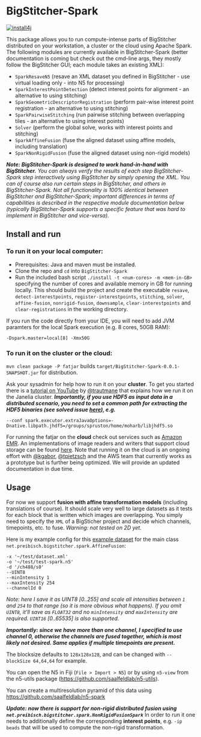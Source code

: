 # BigStitcher-Spark

[![install4j](https://www.ej-technologies.com/images/product_banners/install4j_small.png)](https://www.ej-technologies.com/products/install4j/overview.html)

This package allows you to run compute-intense parts of BigStitcher distributed on your workstation, a cluster or the cloud using Apache Spark. The following modules are currently available in BigStitcher-Spark (better documentation is coming but check out the cmd-line args, they mostly follow the BigStitcher GUI; each module takes an existing XML):

* `SparkResaveN5` (resave an XML dataset you defined in BigStitcher - use virtual loading only - into N5 for processing)
* `SparkInterestPointDetection` (detect interest points for alignment - an alternative to using stitching)
* `SparkGeometricDescriptorRegistration` (perform pair-wise interest point registration - an alternative to using stitching)
* `SparkPairwiseStitching` (run pairwise stitching between overlapping tiles - an alternative to using interest points)
* `Solver` (perform the global solve, works with interest points and stitching)
* `SparkAffineFusion` (fuse the aligned dataset using affine models, including translation)
* `SparkNonRigidFusion` (fuse the aligned dataset using non-rigid models)

***Note: BigStitcher-Spark is designed to work hand-in-hand with BigStitcher.** You can always verify the results of each step BigStitcher-Spark step interactively using BigStitcher by simply opening the XML. You can of course also run certain steps in BigStitcher, and others in BigStitcher-Spark. Not all functionality is 100% identical between BigStitcher and BigStitcher-Spark; important differences in terms of capabilities is described in the respective module documentation below (typically BigStitcher-Spark supports a specific feature that was hard to implement in BigStitcher and vice-versa).*

## Install and run

### To run it on your local computer:

* Prerequisites:  Java and maven must be installed.
* Clone the repo and `cd` into `BigStitcher-Spark`
* Run the included bash script `./install -t <num-cores> -m <mem-in-GB> ` specifying the number of cores and available memory in GB for running locally. This should build the project and create the executable `resave`, `detect-interestpoints`, `register-interestpoints`, `stitching`, `solver`, `affine-fusion`, `nonrigid-fusion`, `downsample`, `clear-interestpoints` and `clear-registrations` in the working directory.

If you run the code directly from your IDE, you will need to add JVM paramters for the local Spark execution (e.g. 8 cores, 50GB RAM):
```
-Dspark.master=local[8] -Xmx50G
```
### To run it on the cluster or the cloud:

`mvn clean package -P fatjar` builds `target/BigStitcher-Spark-0.0.1-SNAPSHOT.jar` for distribution.

Ask your sysadmin for help how to run it on your **cluster**. To get you started there is a [tutorial on YouTube](https://youtu.be/D3Y1Rv_69xI?si=mp_57Jby0T2ETP0p&t=5520) by [@trautmane](https://github.com/trautmane) that explains how we run it on the Janelia cluster. ***Importantly, if you use HDF5 as input data in a distributed scenario, you need to set a common path for extracting the HDF5 binaries (see solved issue [here](https://github.com/PreibischLab/BigStitcher-Spark/issues/8)), e.g.***
```
--conf spark.executor.extraJavaOptions=-Dnative.libpath.jhdf5=/groups/spruston/home/moharb/libjhdf5.so
```

For running the fatjar on the **cloud** check out services such as [Amazon EMR](https://docs.aws.amazon.com/emr/latest/ReleaseGuide/emr-spark.html). An implementations of image readers and writers that support cloud storage can be found [here](https://github.com/bigdataviewer/bigdataviewer-omezarr). Note that running it on the cloud is an ongoing effort with [@kgabor](https://github.com/kgabor), [@tpietzsch](https://github.com/tpietzsch) and the AWS team that currently works as a prototype but is further being optimized. We will provide an updated documentation in due time.

## Usage

For now we support **fusion with affine transformation models** (including translations of course). It should scale very well to large datasets as it tests for each block that is written which images are overlapping. You simply need to specify the `XML` of a BigSticher project and decide which channels, timepoints, etc. to fuse. *Warning: not tested on 2D yet.*

Here is my example config for this [example dataset](https://drive.google.com/file/d/13cz9HTqTwd9xoN2o7U7UyZrHylr8TNTA/view?usp=sharing) for the main class `net.preibisch.bigstitcher.spark.AffineFusion`:

```
-x '~/test/dataset.xml'
-o '~/test/test-spark.n5'
-d '/ch488/s0'
--UINT8
--minIntensity 1
--maxIntensity 254
--channelId 0
```
*Note: here I save it as UINT8 [0..255] and scale all intensities between `1` and `254` to that range (so it is more obvious what happens). If you omit `UINT8`, it'll save as `FLOAT32` and no `minIntensity` and `maxIntensity` are required. `UINT16` [0..65535] is also supported.*

***Importantly: since we have more than one channel, I specified to use channel 0, otherwise the channels are fused together, which is most likely not desired. Same applies if multiple timepoints are present.***

The blocksize defaults to `128x128x128`, and can be changed with `--blockSize 64,64,64` for example.

You can open the N5 in Fiji (`File > Import > N5`) or by using `n5-view` from the n5-utils package (https://github.com/saalfeldlab/n5-utils).

You can create a multiresolution pyramid of this data using https://github.com/saalfeldlab/n5-spark


***Update: now there is support for non-rigid distributed fusion using `net.preibisch.bigstitcher.spark.NonRigidFusionSpark`***
In order to run it one needs to additionally define the corresponding **interest points**, e.g. `-ip beads` that will be used to compute the non-rigid transformation.
